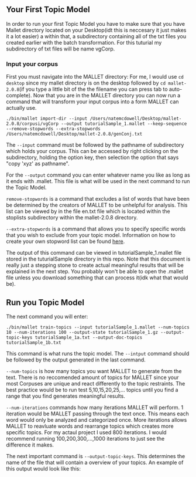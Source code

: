 ## Your First Topic Model

In order to run your first Topic Model you have to make sure that you have Mallet directory located on your Desktop(idt this 
is neccesary it just makes it a lot easier) a within that, a subdirectory containing all of the txt files you created earlier
with the batch transformation. For this tuturial my subdirectory of txt files will be name vgCorp.

### Input your corpus 

First you must navigate into the MALLET directory: For me, I would use `cd desktop` since my mallet directory is on the 
desktop followed by `cd mallet-2.0.8`(if you type a little bit of the the filename you can press tab to auto-complete).
Now that you are in the MALLET directory you can now run a command that will transform your input corpus into a form MALLET
can actually use. 
```
./bin/mallet import-dir --input /Users/natemcdowell/Desktop/mallet-2.0.8/corpusi/vgCorp --output tutorialSample_1.mallet --keep-sequence --remove-stopwords --extra-stopwords /Users/natemcdowell/Desktop/mallet-2.0.8/genConj.txt
```
The `--input` command must be followed by the pathname of subdirectory which holds your corpus. This can be accessed by right
clicking on the subdirectory, holding the option key, then selection the option that says "copy 'xyz' as pathname". 

For the `--output` command you can enter whatever name you like as long as it ends with .mallet. This file is what will be 
used in the next command to run the Topic Model. 

`remove-stopwords` is a command that excludes a list of words that have been be determined by the creators of MALLET to be 
unhelpful for analysis. This list can be viewed by in the file en.txt file which is located within the stoplists subdirectory
within the mallet-2.0.8 directory. 

`--extra-stopwords` is a command that allows you to specify specific words that you wish to exclude from your topic model. 
Information on how to create your own stopword list can be found [here](https://github.com/nmcdowell00/MALLET_tutorial/blob/master/stopwords.md).

The output of this command can be viewed in tutorialSample_1.mallet file stored in the tuturialSample directory in this repo. Note that this document is really just a stepping stone to create actual meaningful results that will be explained in the next step. You probably won't be able to open the .mallet file unless you download something that can process it(idk what that would be). 

## Run you Topic Model

The next command you will enter: 
```
./bin/mallet train-topics --input tutorialSample_1.mallet --num-topics 10 --num-iterations 100 --output-state tutorialSample_1.gz --output-topic-keys tutorialSample_1a.txt --output-doc-topics tutorialSample_1b.txt
```
This command is what runs the topic model. The `--intput` command should be followed by the output generated in the last command.

`--num-topics` is how many topics you want MALLET to generate from the text. There is no reccomended amount of topics for 
MALLET since your most Corpuses are unique and react differently to the topic restraints. The best practice would be to run
test 5,10,15,20,25,... topics until you find a range that you find generates meaningful results. 

`--num-iterations` commands how many iterations MALLET will perform. 1 iteration would be MALLET passing through the text 
once. This means each word would only be analyzed and categorized once. More iterations allows MALLET to reavluate words and 
rearrange topics which creates more specific topics. For my actaul project I used 800 iterations. I would recommend running 
100,200,300,...,1000 iterations to just see the difference it makes. 

The next important command is `--output-topic-keys`. This determines the name of the file that will contain a overview of your 
topics. An example of this output would look like this:



